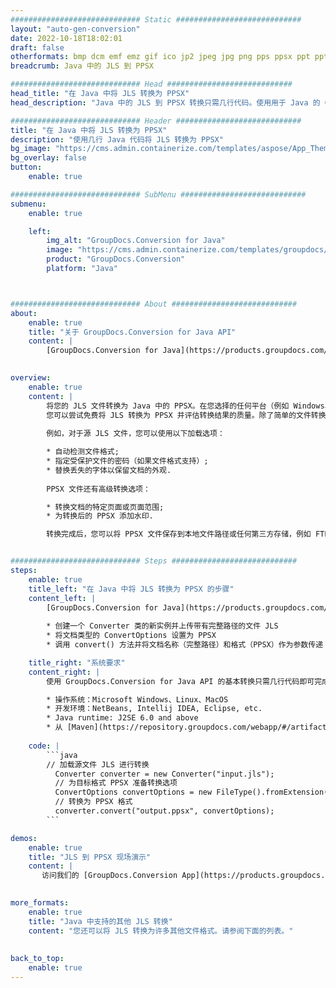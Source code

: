 ```yaml
---
############################# Static ############################
layout: "auto-gen-conversion"
date: 2022-10-18T18:02:01
draft: false
otherformats: bmp dcm emf emz gif ico jp2 jpeg jpg png pps ppsx ppt pptx psb psd svg svgz tga tif tiff webp wmf wmz
breadcrumb: Java 中的 JLS 到 PPSX

############################# Head ############################
head_title: "在 Java 中将 JLS 转换为 PPSX"
head_description: "Java 中的 JLS 到 PPSX 转换只需几行代码。使用用于 Java 的 GroupDocs 文档转换 API 转换 160 多种文件格式"

############################# Header ############################
title: "在 Java 中将 JLS 转换为 PPSX"
description: "使用几行 Java 代码将 JLS 转换为 PPSX"
bg_image: "https://cms.admin.containerize.com/templates/aspose/App_Themes/V3/images/bg/header1.png"
bg_overlay: false
button:
    enable: true

############################# SubMenu ############################
submenu:
    enable: true

    left:
        img_alt: "GroupDocs.Conversion for Java"
        image: "https://cms.admin.containerize.com/templates/groupdocs/images/product-logos/90x90-noborder/groupdocs-conversion-java.png"
        product: "GroupDocs.Conversion"
        platform: "Java"



############################# About ############################
about:
    enable: true
    title: "关于 GroupDocs.Conversion for Java API"
    content: |
        [GroupDocs.Conversion for Java](https://products.groupdocs.com/conversion/java/) 是一种高级文件格式转换 API，用于在 Microsoft Office、OpenDocument、PDF、HTML、电子邮件、CAD 等流行图像和文档格式之间进行转换。只需几行代码即可完成更多工作。本机 API 会自动检测原始文档的格式，并提供许多选项来自定义转换后的文档。除了从文档中提取信息的功能外，它还默认支持将转换结果缓存到本地磁盘。但是，任何类型的缓存存储都可以通过实施适当的接口来支持 - Amazon S3、Dropbox、Google Drive、Windows Azure、Reddis 或任何其他接口。
    

overview:
    enable: true
    content: |
        将您的 JLS 文件转换为 Java 中的 PPSX。在您选择的任何平台（例如 Windows、Linux、macOS）上，只需几行 Java 代码。
        您可以尝试免费将 JLS 转换为 PPSX 并评估转换结果的质量。除了简单的文件转换脚本外，您还可以尝试更复杂的选项来加载 JLS 源文件并存储 PPSX 输出。 
        
        例如，对于源 JLS 文件，您可以使用以下加载选项：

        * 自动检测文件格式;
        * 指定受保护文件的密码（如果文件格式支持）;
        * 替换丢失的字体以保留文档的外观.
        
        PPSX 文件还有高级转换选项：

        * 转换文档的特定页面或页面范围;
        * 为转换后的 PPSX 添加水印.

        转换完成后，您可以将 PPSX 文件保存到本地文件路径或任何第三方存储，例如 FTP、Amazon S3、Google Drive、Dropbox 等。请注意 - 转换 JLS到 PPSX，您不需要安装任何额外的软件，例如 MS Office、Open Office、Adobe Acrobat Reader 等。


############################# Steps ############################
steps:
    enable: true
    title_left: "在 Java 中将 JLS 转换为 PPSX 的步骤"
    content_left: |
        [GroupDocs.Conversion for Java](https://products.groupdocs.com/conversion/java/) 允许开发人员使用几行代码轻松地将 JLS 文件转换为 PPSX。
        
        * 创建一个 Converter 类的新实例并上传带有完整路径的文件 JLS
        * 将文档类型的 ConvertOptions 设置为 PPSX
        * 调用 convert() 方法并将文档名称（完整路径）和格式（PPSX）作为参数传递

    title_right: "系统要求"
    content_right: |
        使用 GroupDocs.Conversion for Java API 的基本转换只需几行代码即可完成。所有主要平台和操作系统都支持我们的 API。在执行以下代码之前，请确保您的系统上安装了以下先决条件。

        * 操作系统：Microsoft Windows、Linux、MacOS
        * 开发环境：NetBeans, Intellij IDEA, Eclipse, etc.
        * Java runtime: J2SE 6.0 and above
        * 从 [Maven](https://repository.groupdocs.com/webapp/#/artifacts/browse/tree/General/repo/com/groupdocs/groupdocs-conversion) 获取最新的 GroupDocs.Conversion for Java
         
    code: |
        ```java    
        // 加载源文件 JLS 进行转换
          Converter converter = new Converter("input.jls");
          // 为目标格式 PPSX 准备转换选项
          ConvertOptions convertOptions = new FileType().fromExtension("ppsx").getConvertOptions();
          // 转换为 PPSX 格式
          converter.convert("output.ppsx", convertOptions);
        ```

demos:
    enable: true
    title: "JLS 到 PPSX 现场演示"
    content: |
       访问我们的 [GroupDocs.Conversion App](https://products.groupdocs.app/conversion/family) 网站并立即尝试 JLS 到 PPSX 转换。免费演示具有以下好处
          

more_formats:
    enable: true
    title: "Java 中支持的其他 JLS 转换"
    content: "您还可以将 JLS 转换为许多其他文件格式。请参阅下面的列表。"
       
       
back_to_top:
    enable: true
---
```


